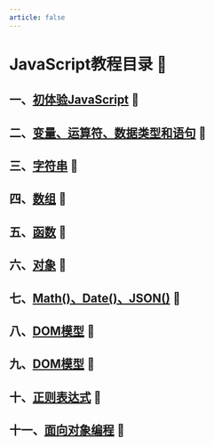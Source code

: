 ```yaml
---
article: false
---
```

# JavaScript教程目录  :love_letter:
## 一、[初体验JavaScript](/web/javascript/javascript01.md)  :clown_face:
## 二、[变量、运算符、数据类型和语句](/web/javascript/javascript02.md)  :clown_face:
## 三、[字符串](/web/javascript/javascript03.md)  :clown_face:
## 四、[数组](/web/javascript/javascript04.md)  :clown_face:
## 五、[函数](/web/javascript/javascript05.md)  :clown_face:
## 六、[对象](/web/javascript/javascript06.md)  :clown_face:
## 七、[Math()、Date()、JSON()](/web/javascript/javascript07.md)  :clown_face:
## 八、[DOM模型](/web/javascript/javascript08.md)  :clown_face:
## 九、[DOM模型](/web/javascript/javascript09.md)  :clown_face:
## 十、[正则表达式](/web/javascript/javascript10.md)  :clown_face:
## 十一、[面向对象编程](/web/javascript/javascript11.md)  :clown_face:
